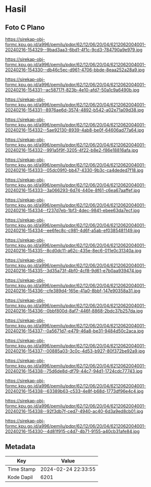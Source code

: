 # Hasil

## Foto C Plano

https://sirekap-obj-formc.kpu.go.id/a996/pemilu/pdpr/62/12/06/20/04/6212062004001-20240216-154329--9bad3aa3-6bd1-4f1c-9cd3-784790a9e979.jpg

https://sirekap-obj-formc.kpu.go.id/a996/pemilu/pdpr/62/12/06/20/04/6212062004001-20240216-154330--db46c5ec-d961-4706-bbde-8eaa252a28a9.jpg

https://sirekap-obj-formc.kpu.go.id/a996/pemilu/pdpr/62/12/06/20/04/6212062004001-20240216-154331--ac58717f-823b-4e10-afd7-50a1c9a6490b.jpg

https://sirekap-obj-formc.kpu.go.id/a996/pemilu/pdpr/62/12/06/20/04/6212062004001-20240216-154331--8976ae6d-3574-4892-b542-a02e71a09d38.jpg

https://sirekap-obj-formc.kpu.go.id/a996/pemilu/pdpr/62/12/06/20/04/6212062004001-20240216-154332--5ae92130-8939-4ab8-be0f-64606ad77a64.jpg

https://sirekap-obj-formc.kpu.go.id/a996/pemilu/pdpr/62/12/06/20/04/6212062004001-20240216-154332--991a5f9f-3205-4f22-b8e2-f86e18816afa.jpg

https://sirekap-obj-formc.kpu.go.id/a996/pemilu/pdpr/62/12/06/20/04/6212062004001-20240216-154333--05dc09f0-bb47-4330-9b3c-ca4deded7f18.jpg

https://sirekap-obj-formc.kpu.go.id/a996/pemilu/pdpr/62/12/06/20/04/6212062004001-20240216-154333--3a066293-6d74-440e-8f61-c6ea67aaffef.jpg

https://sirekap-obj-formc.kpu.go.id/a996/pemilu/pdpr/62/12/06/20/04/6212062004001-20240216-154334--f237d7eb-1bf3-4dec-9841-ebee63da7ecf.jpg

https://sirekap-obj-formc.kpu.go.id/a996/pemilu/pdpr/62/12/06/20/04/6212062004001-20240216-154334--ee6fec8c-c981-4d6f-a5ab-ef0385481149.jpg

https://sirekap-obj-formc.kpu.go.id/a996/pemilu/pdpr/62/12/06/20/04/6212062004001-20240216-154335--8cd0dc11-a62c-435e-8ec6-011e0c31340a.jpg

https://sirekap-obj-formc.kpu.go.id/a996/pemilu/pdpr/62/12/06/20/04/6212062004001-20240216-154335--3d35a73f-4bf0-4cf8-9d61-e7b0aa939474.jpg

https://sirekap-obj-formc.kpu.go.id/a996/pemilu/pdpr/62/12/06/20/04/6212062004001-20240216-154336--cfe389d4-165e-41a0-8bbf-147e90358a31.jpg

https://sirekap-obj-formc.kpu.go.id/a996/pemilu/pdpr/62/12/06/20/04/6212062004001-20240216-154336--0bbf800d-8af7-446f-8868-2bdc37b257da.jpg

https://sirekap-obj-formc.kpu.go.id/a996/pemilu/pdpr/62/12/06/20/04/6212062004001-20240216-154337--0a5671d7-e479-46a8-be31-9484d50c2aca.jpg

https://sirekap-obj-formc.kpu.go.id/a996/pemilu/pdpr/62/12/06/20/04/6212062004001-20240216-154337--00885a03-3c0c-4d53-b927-80f372be92a9.jpg

https://sirekap-obj-formc.kpu.go.id/a996/pemilu/pdpr/62/12/06/20/04/6212062004001-20240216-154338--75d6de8d-df79-44c7-94d1-1724cdc77743.jpg

https://sirekap-obj-formc.kpu.go.id/a996/pemilu/pdpr/62/12/06/20/04/6212062004001-20240216-154338--63389b63-c533-4e8f-b68d-1773df96e4c4.jpg

https://sirekap-obj-formc.kpu.go.id/a996/pemilu/pdpr/62/12/06/20/04/6212062004001-20240216-154338--92f3db7f-ced7-4940-ac40-6d3a9ed8cb01.jpg

https://sirekap-obj-formc.kpu.go.id/a996/pemilu/pdpr/62/12/06/20/04/6212062004001-20240216-154330--4d81f915-c4d7-4b71-9155-a40cb31afe84.jpg


## Metadata

| Key        | Value               |
| ---------- | ------------------- |
| Time Stamp | 2024-02-24 22:33:55 |
| Kode Dapil | 6201                |



